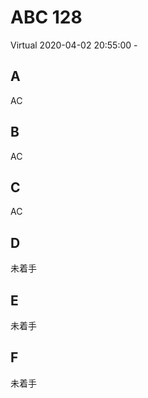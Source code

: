 #   ABC 128

Virtual 2020-04-02 20:55:00 -

##  A

AC

##  B

AC

##  C

AC

##  D

未着手

##  E

未着手

##  F

未着手
